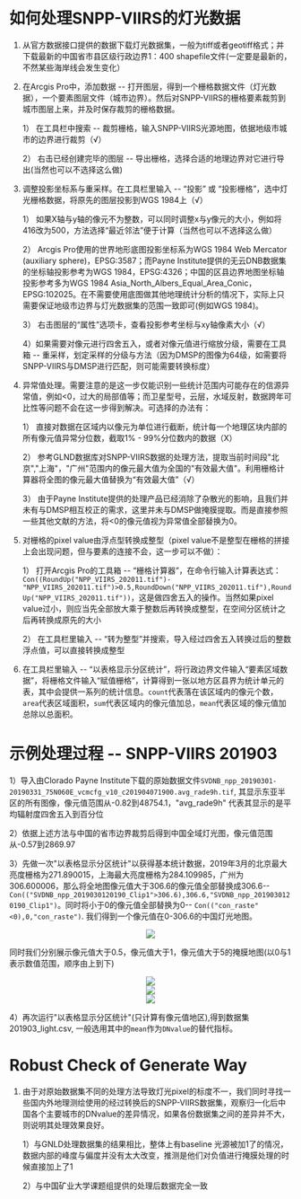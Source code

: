 # 如何处理SNPP-VIIRS的灯光数据

1. 从官方数据接口提供的数据下载灯光数据集，一般为tiff或者geotiff格式；并下载最新的中国省市县区级行政边界1：400 shapefile文件(一定要是最新的，不然某些海岸线会发生变化）
2. 在Arcgis Pro中，添加数据 -- 打开图层，得到一个栅格数据文件（灯光数据），一个要素图层文件（城市边界）。然后对SNPP-VIIRS的栅格要素裁剪到城市图层上来，并及时保存裁剪的栅格数据。

    1） 在工具栏中搜索 -- 裁剪栅格，输入SNPP-VIIRS光源地图，依据地级市城市的边界进行裁剪（√）
    
    2） 右击已经创建完毕的图层 -- 导出栅格，选择合适的地理边界对它进行导出(当然也可以不选择这么做)


3. 调整投影坐标系与重采样。在工具栏里输入 -- “投影” 或 “投影栅格”，选中灯光栅格数据，将原先的图层投影到WGS 1984上（√）
   
   1） 如果X轴与y轴的像元不为整数，可以同时调整x与y像元的大小，例如将416改为500，方法选择“最近邻法”便于计算（当然也可以不选择这么做）

   2） Arcgis Pro使用的世界地形底图投影坐标系为WGS 1984 Web Mercator (auxiliary sphere)，EPSG:3587；而Payne Institute提供的无云DNB数据集的坐标轴投影参考为WGS 1984，EPSG:4326；中国的区县边界地图坐标轴投影参考多为WGS 1984 Asia_North_Albers_Equal_Area_Conic，EPSG:102025。在不需要使用底图做其他地理统计分析的情况下，实际上只需要保证地级市边界与灯光数据集的范围一致即可(例如WGS 1984)。
   
   3） 右击图层的“属性”选项卡，查看投影参考坐标与xy轴像素大小（√）
   
   4）如果需要对像元进行四舍五入，或者对像元值进行缩放分级，需要在工具箱 -- 重采样，划定采样的分级与方法（因为DMSP的图像为64级，如需要将SNPP-VIIRS与DMSP进行匹配，则可能需要转换标度）
   
4. 异常值处理。需要注意的是这一步仅能识别一些统计范围内可能存在的信源异常值，例如<0，过大的局部值等；而卫星型号，云层，水域反射，数据跨年可比性等问题不会在这一步得到解决。可选择的办法有：

   1） 直接对数据在区域内以像元为单位进行截断，统计每一个地理区块内部的所有像元值异常分位数，截取1% - 99%分位数内的数据（X）
     
   2） 参考GLND数据库对SNPP-VIIRS数据的处理方法，提取当前时间段"北京","上海"，"广州"范围内的像元最大值为全国的"有效最大值"。利用栅格计算器将全图的像元最大值替换为“有效最大值”（√）
   
   3） 由于Payne Institute提供的处理产品已经消除了杂散光的影响，且我们并未有与DMSP相互校正的需求，这里并未与DMSP做掩膜提取。而是直接参照一些其他文献的方法，将<0的像元值视为异常值全部替换为0。
     

5.  对栅格的pixel value由浮点型转换成整型（pixel value不是整型在栅格的拼接上会出现问题，但与要素的连接不会，这一步可以不做）：

    1） 打开Arcgis Pro的工具箱 -- “栅格计算器”，在命令行输入计算表达式：
      `Con((RoundUp("NPP_VIIRS_202011.tif")- 
      "NPP_VIIRS_202011.tif")>0.5,RoundDown("NPP_VIIRS_202011.tif"),RoundUp("NPP_VIIRS_202011.tif"))`，这是做四舍五入的操作。当然如果pixel value过小，则应当先全部放大乘于整数后再转换成整型，在空间分区统计之后再转换成原先的大小

    2） 在工具栏里输入 -- “转为整型”并搜索，导入经过四舍五入转换过后的整数浮点值，可以直接转换成整型
     
6. 在工具栏里输入 -- “以表格显示分区统计”，将行政边界文件输入“要素区域数据”，将栅格文件输入“赋值栅格”，计算得到一张以地方区县界为统计单元的表，其中会提供一系列的统计信息。`count`代表落在该区域内的像元个数，`area`代表区域面积，`sum`代表区域内的像元值加总，`mean`代表区域的像元值加总除以总面积。

# 示例处理过程 -- SNPP-VIIRS 201903
1）导入由Clorado Payne Institute下载的原始数据文件`SVDNB_npp_20190301-20190331_75N060E_vcmcfg_v10_c201904071900.avg_rade9h.tif`, 其显示东亚半区的所有图像，像元值范围从-0.82到48754.1，"avg_rade9h" 代表其显示的是平均辐射度四舍五入到百分位

2）依据上述方法与中国的省市边界裁剪后得到中国全域灯光图，像元值范围从-0.57到2869.97

3）先做一次"以表格显示分区统计"以获得基本统计数据，2019年3月的北京最大亮度栅格为271.890015，上海最大亮度栅格为284.109985，广州为306.600006，那么将全地图像元值大于306.6的像元值全部替换成306.6--`Con(("SVDNB_npp_2019030120190_Clip1">306.6),306.6,"SVDNB_npp_2019030120190_Clip1")`。同时将小于0的像元值全部替换为0-- `Con(("con_raste"<0),0,"con_raste")`. 我们得到一个像元值在0-306.6的中国灯光地图。

<div align=center><image src= "https://user-images.githubusercontent.com/82168423/215340056-edd644e4-ebef-4dab-acd9-42bcb20e0170.png" /></div>

   同时我们分别展示像元值大于0.5，像元值大于1，像元值大于5的掩膜地图(以0与1表示数值范围，顺序由上到下)

<div align=center><image src="https://user-images.githubusercontent.com/82168423/215341989-34a647c4-c54c-4b9e-8b1b-2bdb9a78be33.png" /></div>
   
<div align=center><image src="https://user-images.githubusercontent.com/82168423/215342040-959e1431-f6e6-4e63-a1a2-c634ed26beb1.png" /></div>

<div align=center><image src="https://user-images.githubusercontent.com/82168423/215342147-57758ab1-4b1a-4409-85b1-5dff0fc916c1.png" /></div>

4）再次运行"以表格显示分区统计"(只计算有像元值地区),得到数据集201903_light.csv, 一般选用其中的`mean`作为`DNvalue`的替代指标。




# Robust Check of Generate Way
1. 由于对原始数据集不同的处理方法导致灯光pixel的标度不一，我们同时寻找一些国内外地理测绘使用的经过转换后的SNPP-VIIRS数据集，观察归一化后中国各个主要城市的DNvalue的差异情况，如果各份数据集之间的差异并不大，则说明其处理效果良好。
   
   1）与GNLD处理数据集的结果相比，整体上有baseline 光源被加1了的情况，数据内部的峰度与偏度并没有太大改变，推测是他们对负值进行掩膜处理的时候直接加上了1
   
   2）与中国矿业大学课题组提供的处理后数据完全一致


